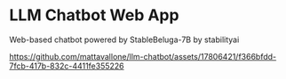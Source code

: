 # LLM Chatbot Web App
Web-based chatbot powered by StableBeluga-7B by stabilityai

https://github.com/mattavallone/llm-chatbot/assets/17806421/f366bfdd-7fcb-417b-832c-4411fe355226

